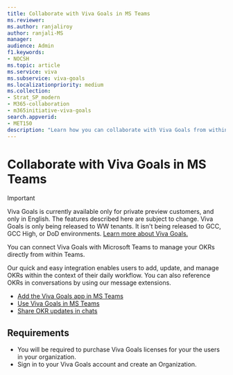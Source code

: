 ```yaml
---
title: Collaborate with Viva Goals in MS Teams
ms.reviewer: 
ms.author: ranjaliroy
author: ranjali-MS
manager: 
audience: Admin
f1.keywords:
- NOCSH
ms.topic: article
ms.service: viva
ms.subservice: viva-goals
ms.localizationpriority: medium
ms.collection:  
- Strat_SP_modern
- M365-collaboration
- m365initiative-viva-goals  
search.appverid:
- MET150
description: "Learn how you can collaborate with Viva Goals from within MS Teams"
---
```


# Collaborate with Viva Goals in MS Teams

> [!IMPORTANT]
> Viva Goals is currently available only for private preview customers, and only in English. The features described here are subject to change. Viva Goals is only being released to WW tenants. It isn't being released to GCC, GCC High, or DoD environments. [Learn more about Viva Goals.](https://go.microsoft.com/fwlink/?linkid=2189933)

You can connect Viva Goals with Microsoft Teams to manage your OKRs directly from within Teams.

Our quick and easy integration enables users to add, update, and manage OKRs within the context of their daily workflow. You can also reference OKRs in conversations by using our message extensions.

- <a href="https://docs.microsoft.com/viva/goals/configure-ms-teams-integration">Add the Viva Goals app in MS Teams</a>
- <a href="https://docs.microsoft.com/viva/goals/use-ms-teams-integration">Use Viva Goals in MS Teams</a>
- <a href="https://docs.microsoft.com/viva/goals/ms-teams-messaging-integration">Share OKR updates in chats</a>

## Requirements

- You will be required to purchase Viva Goals licenses for your the users in your organization.
- Sign in to your Viva Goals account and create an Organization.
